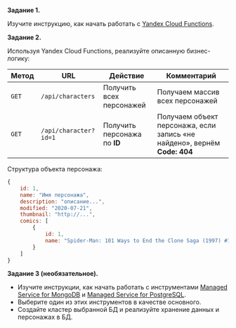 **Задание 1.**

Изучите инструкцию, как начать работать с [Yandex Cloud Functions](https://yandex.cloud/ru/docs/functions/).

**Задание 2.**

Используя Yandex Cloud Functions, реализуйте описанную бизнес-логику:

| Метод     | URL                       | Действие                     | Комментарий                                    |
| --------- | ------------------------- | ---------------------------- | ---------------------------------------------- |
| ```GET``` | ```/api/characters```     | Получить всех персонажей     | Получаем массив всех персонажей                |
| ```GET``` | ```/api/character?id=1``` | Получить персонажа по **ID** | Получаем объект персонажа, если запись «не найдено», вернём **Code: 404** |

Структура объекта персонажа:

```javascript
{
    id: 1,
    name: "Имя персонажа",
    description: "описание...",
    modified: "2020-07-21",
    thumbnail: "http://...",
    comics: [
        {
            id: 1,
            name: "Spider-Man: 101 Ways to End the Clone Saga (1997) #1"
        }
    ]
}
```

**Задание 3 (необязательное).**

- Изучите инструкции, как начать работать с инструментами [Managed Service for MongoDB](https://yandex.cloud/ru/docs/managed-mongodb/quickstart) и [Managed Service for PostgreSQL](https://yandex.cloud/ru/docs/managed-postgresql/quickstart?utm_source=console).
- Выберите один из этих инструментов в качестве основного.
- Создайте кластер выбранной БД и реализуйте хранение данных и персонажах в БД.